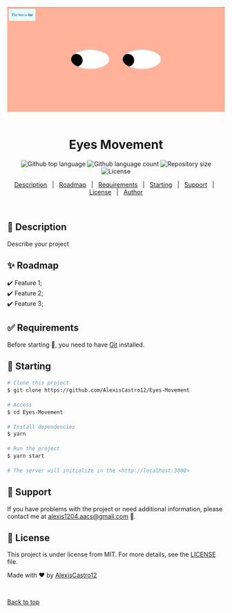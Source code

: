 <div align="center" id="top"> 
  <img src="./images/Eyes-Movement.png" alt="Eyes Movement" />
  &#xa0;
</div>

<h1 align="center">Eyes Movement</h1>

<p align="center">
  <img alt="Github top language" src="https://img.shields.io/github/languages/top/AlexisCastro12/Eyes-Movement?color=56BEB8">

  <img alt="Github language count" src="https://img.shields.io/github/languages/count/AlexisCastro12/Eyes-Movement?color=56BEB8">

  <img alt="Repository size" src="https://img.shields.io/github/repo-size/AlexisCastro12/Eyes-Movement?color=56BEB8">

  <img alt="License" src="https://img.shields.io/github/license/AlexisCastro12/Eyes-Movement?color=56BEB8">
</p>

<p align="center">
  <a href="#dart-description">Description</a> &#xa0; | &#xa0; 
  <a href="#sparkles-roadmap">Roadmap</a> &#xa0; | &#xa0;
  <a href="#white_check_mark-requirements">Requirements</a> &#xa0; | &#xa0;
  <a href="#checkered_flag-starting">Starting</a> &#xa0; | &#xa0;
  <a href="#wrench-support">Support</a> &#xa0; | &#xa0;
  <a href="#memo-license">License</a> &#xa0; | &#xa0;
  <a href="https://github.com/AlexisCastro12" target="_blank">Author</a>
</p>

<br>

## :dart: Description

Describe your project

## :sparkles: Roadmap

:heavy_check_mark: Feature 1;\
:heavy_check_mark: Feature 2;\
:heavy_check_mark: Feature 3;

## :white_check_mark: Requirements

Before starting :checkered_flag:, you need to have [Git](https://git-scm.com) installed.

## :checkered_flag: Starting

```bash
# Clone this project
$ git clone https://github.com/AlexisCastro12/Eyes-Movement

# Access
$ cd Eyes-Movement

# Install dependencies
$ yarn

# Run the project
$ yarn start

# The server will initialize in the <http://localhost:3000>
```

<!--This section is complete-->

## :wrench: Support

If you have problems with the project or need additional information, please contact me at <alexis1204.aacs@gmail.com> :e-mail:.

## :memo: License

This project is under license from MIT. For more details, see the [LICENSE](LICENSE) file.

Made with :heart: by <a href="https://github.com/AlexisCastro12" target="_blank">AlexisCastro12</a>

&#xa0;

<a href="#top">Back to top</a>
